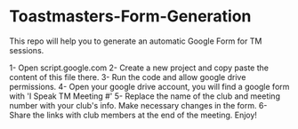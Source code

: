 # Toastmasters-Form-Generation
This repo will help you to generate an automatic Google Form for TM sessions.

1- Open script.google.com
2- Create a new project and copy paste the content of this file there.
3- Run the code and allow google drive permissions.
4- Open your google drive account, you will find a google form with 'I Speak TM Meeting #'
5- Replace the name of the club and meeting number with your club's info. Make necessary changes in the form.
6- Share the links with club members at the end of the meeting. Enjoy!
